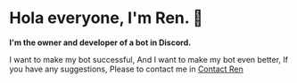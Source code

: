 # Hola everyone, I'm Ren. 💮
**I'm the owner and developer of a bot in Discord.**

I want to make my bot successful,  And I want to make my bot even better,  If you have any suggestions, Please to contact me in [Contact Ren](https://discord.gg/FzECNwmfJS) 
